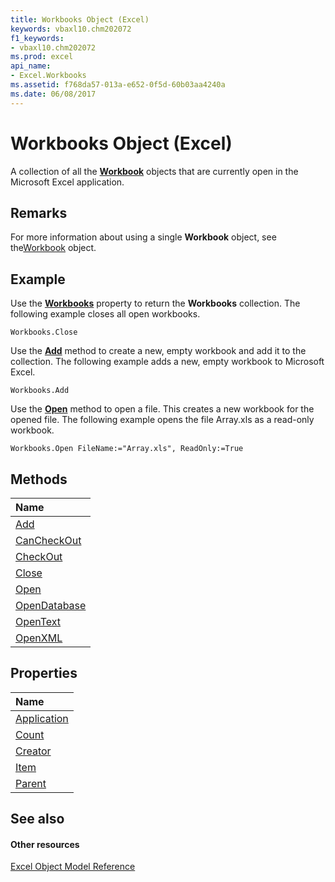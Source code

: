 ```yaml
---
title: Workbooks Object (Excel)
keywords: vbaxl10.chm202072
f1_keywords:
- vbaxl10.chm202072
ms.prod: excel
api_name:
- Excel.Workbooks
ms.assetid: f768da57-013a-e652-0f5d-60b03aa4240a
ms.date: 06/08/2017
---
```



# Workbooks Object (Excel)

A collection of all the **[Workbook](workbook-object-excel.md)** objects that are currently open in the Microsoft Excel application.


## Remarks

For more information about using a single **Workbook** object, see the[Workbook](workbook-object-excel.md) object.


## Example

Use the **[Workbooks](application-workbooks-property-excel.md)** property to return the **Workbooks** collection. The following example closes all open workbooks.


```
Workbooks.Close
```

Use the **[Add](workbooks-add-method-excel.md)** method to create a new, empty workbook and add it to the collection. The following example adds a new, empty workbook to Microsoft Excel.




```
Workbooks.Add
```

Use the **[Open](workbooks-open-method-excel.md)** method to open a file. This creates a new workbook for the opened file. The following example opens the file Array.xls as a read-only workbook.




```
Workbooks.Open FileName:="Array.xls", ReadOnly:=True
```


## Methods



|**Name**|
|:-----|
|[Add](workbooks-add-method-excel.md)|
|[CanCheckOut](workbooks-cancheckout-method-excel.md)|
|[CheckOut](workbooks-checkout-method-excel.md)|
|[Close](workbooks-close-method-excel.md)|
|[Open](workbooks-open-method-excel.md)|
|[OpenDatabase](workbooks-opendatabase-method-excel.md)|
|[OpenText](workbooks-opentext-method-excel.md)|
|[OpenXML](workbooks-openxml-method-excel.md)|

## Properties



|**Name**|
|:-----|
|[Application](workbooks-application-property-excel.md)|
|[Count](workbooks-count-property-excel.md)|
|[Creator](workbooks-creator-property-excel.md)|
|[Item](workbooks-item-property-excel.md)|
|[Parent](workbooks-parent-property-excel.md)|

## See also


#### Other resources


[Excel Object Model Reference](http://msdn.microsoft.com/library/11ea8598-8a20-92d5-f98b-0da04263bf2c%28Office.15%29.aspx)
